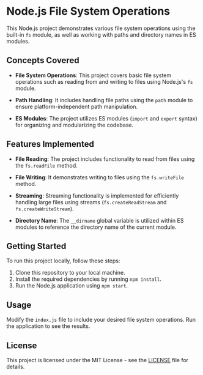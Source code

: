# Node.js File System Operations

This Node.js project demonstrates various file system operations using the built-in `fs` module, as well as working with paths and directory names in ES modules.

## Concepts Covered

- **File System Operations**: This project covers basic file system operations such as reading from and writing to files using Node.js's `fs` module.

- **Path Handling**: It includes handling file paths using the `path` module to ensure platform-independent path manipulation.

- **ES Modules**: The project utilizes ES modules (`import` and `export` syntax) for organizing and modularizing the codebase.

## Features Implemented

- **File Reading**: The project includes functionality to read from files using the `fs.readFile` method.

- **File Writing**: It demonstrates writing to files using the `fs.writeFile` method.

- **Streaming**: Streaming functionality is implemented for efficiently handling large files using streams (`fs.createReadStream` and `fs.createWriteStream`).

- **Directory Name**: The `__dirname` global variable is utilized within ES modules to reference the directory name of the current module.

## Getting Started

To run this project locally, follow these steps:

1. Clone this repository to your local machine.
2. Install the required dependencies by running `npm install`.
3. Run the Node.js application using `npm start`.

## Usage

Modify the `index.js` file to include your desired file system operations. Run the application to see the results.

## License

This project is licensed under the MIT License - see the [LICENSE](LICENSE) file for details.

